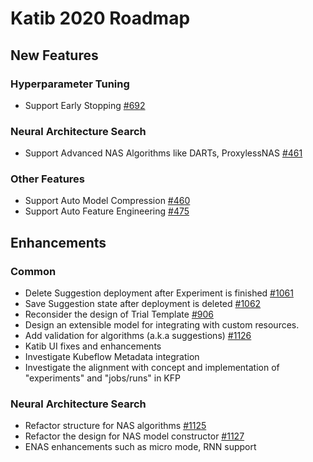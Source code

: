 # Katib 2020 Roadmap

## New Features

### Hyperparameter Tuning

- Support Early Stopping [#692](https://github.com/kubeflow/katib/issues/692)

### Neural Architecture Search

- Support Advanced NAS Algorithms like DARTs, ProxylessNAS [#461](https://github.com/kubeflow/katib/issues/461)

### Other Features

- Support Auto Model Compression [#460](https://github.com/kubeflow/katib/issues/460)
- Support Auto Feature Engineering [#475](https://github.com/kubeflow/katib/issues/475)

## Enhancements

### Common

- Delete Suggestion deployment after Experiment is finished [#1061](https://github.com/kubeflow/katib/issues/1061)
- Save Suggestion state after deployment is deleted [#1062](https://github.com/kubeflow/katib/issues/1062)
- Reconsider the design of Trial Template [#906](https://github.com/kubeflow/katib/issues/906)
- Design an extensible model for integrating with custom resources.
- Add validation for algorithms (a.k.a suggestions) [#1126](https://github.com/kubeflow/katib/issues/1126)
- Katib UI fixes and enhancements
- Investigate Kubeflow Metadata integration
- Investigate the alignment with concept and implementation of "experiments" and "jobs/runs" in KFP

### Neural Architecture Search

- Refactor structure for NAS algorithms [#1125](https://github.com/kubeflow/katib/issues/1125)
- Refactor the design for NAS model constructor [#1127](https://github.com/kubeflow/katib/issues/1127)
- ENAS enhancements such as micro mode, RNN support
